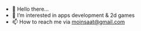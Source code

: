 - 👋 Hello there...
- 👀 I’m interested in apps development & 2d games
- 📫 How to reach me via moinsaat@gmail.com

<!---
samueil-idris/samueil-idris is a ✨ special ✨ repository because its `README.md` (this file) appears on your GitHub profile.
You can click the Preview link to take a look at your changes.
--->
